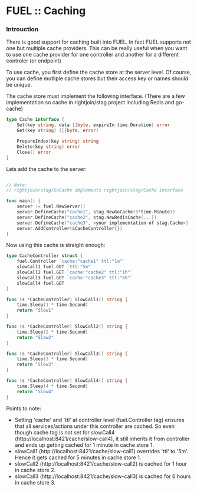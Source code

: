 # FUEL :: Caching

### Introuction

There is good support for caching built into FUEL. In fact FUEL supports not one but multiple cache providers. This can be really useful when you want to use one cache provider for one controller and another for a different controler (or endpoint)

To use cache, you first define the cache store at the server level. Of course, you can define mutliple cache stores but their access key or names should be unique.

The cache store must implement the following interface. (There are a few implementation so cache in rightjoin/stag project including Redis and go-cache)

```go
type Cache interface {
    Set(key string, data []byte, expireIn time.Duration) error
    Get(key string) ([]byte, error)

    PrepareIndex(key string) string
    Delete(key string) error
    Close() error
}
```

Lets add the cache to the server:

```go

// Note: 
// rightjoin/stag/GoCache implements rightjoin/stag/Cache interface

func main() {
    server := fuel.NewServer()
    server.DefineCache("cache1", stag.NewGoCache(5*time.Minute))
    server.DefineCache("cache2", stag.NewRedisCache(...))
    server.DefineCache("cache3", <your implementation of stag.Cache>)
    server.AddController(&CacheController{})
}
```

Now using this cache is straight enough:

```go
type CacheController struct {
    fuel.Controller `cache:"cache1" ttl:"1m"`
    slowCall1 fuel.GET `ttl:"5m"`
    slowCall2 fuel.GET `cache:"cache2" ttl:"1h"`
    slowCall3 fuel.GET `cache:"cache3" ttl:"6h"`
    slowCall4 fuel.GET
}

func (s *CacheController) SlowCall1() string {
    time.Sleep(1 * time.Second)
    return "Slow1"
}

func (s *CacheController) SlowCall2() string {
    time.Sleep(2 * time.Second)
    return "Slow2"
}

func (s *CacheController) SlowCall3() string {
    time.Sleep(3 * time.Second)
    return "Slow3"
}

func (s *CacheController) SlowCall4() string {
    time.Sleep(4 * time.Second)
    return "Slow4"
}
```

Points to note:

 - Setting 'cache' and 'ttl' at controller level (fuel.Controller tag) ensures that all services/actions under this controller are cached. So even though cache tag is not set for slowCall4 (http://localhost:8421/cache/slow-call4), it still inherits it from controller and ends up getting cached for 1 minute in cache store 1.
 - slowCall1 (http://localhost:8421/cache/slow-call1) overrides 'ttl' to '5m'. Hence it gets cached for 5 minutes in cache store 1.
 - slowCall2 (http://localhost:8421/cache/slow-call2) is cached for 1 hour in cache store 2.
 - slowCall3 (http://localhost:8421/cache/slow-call3) is cached for 6 hours in cache store 3.
